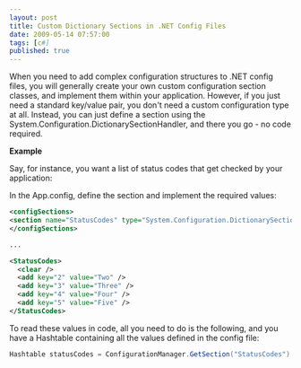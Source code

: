 ```yaml
---
layout: post
title: Custom Dictionary Sections in .NET Config Files
date: 2009-05-14 07:57:00
tags: [c#]
published: true
---
```


When you need to add complex configuration structures to .NET config files, you will generally create your own custom 
configuration section classes, and implement them within your application. However, if you just need a standard 
key/value pair, you don't need a custom configuration type at all. Instead, you can just define a section using the 
System.Configuration.DictionarySectionHandler, and there you go - no code required.

**Example**

Say, for instance, you want a list of status codes that get checked by your application:

In the App.config, define the section and implement the required values:

```xml
<configSections>
<section name="StatusCodes" type="System.Configuration.DictionarySectionHandler"  />
</configSections>

...

<StatusCodes>
  <clear />
  <add key="2" value="Two" />
  <add key="3" value="Three" />
  <add key="4" value="Four" />
  <add key="5" value="Five" />
</StatusCodes>
```

To read these values in code, all you need to do is the following, and you have a Hashtable containing all the values defined in the config file:

```csharp
Hashtable statusCodes = ConfigurationManager.GetSection("StatusCodes") as Hashtable;
```